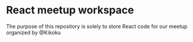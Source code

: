 # React meetup workspace

The purpose of this repository is solely to store React code for our meetup organized by @Kikoku
